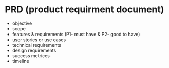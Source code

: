 # PRD (product requirment document)

- objective
- scope
- features & requirements (P1- must have & P2- good to have)
- user stories or use cases
- technical requirements
- design requirements
- success metrices
- timeline